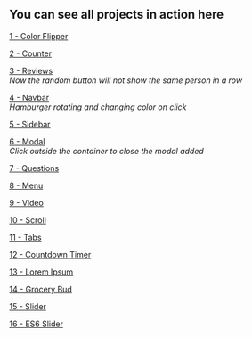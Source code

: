 ## You can see all projects in action here

[1 - Color Flipper](https://mutheus.github.io/javascript-basic-projects/1-color-flipper)  

[2 - Counter](https://mutheus.github.io/javascript-basic-projects/2-counter)  

[3 - Reviews](https://mutheus.github.io/javascript-basic-projects/3-reviews)  
*Now the random button will not show the same person in a row*  

[4 - Navbar](https://mutheus.github.io/javascript-basic-projects/4-navbar)  
*Hamburger rotating and changing color on click*  

[5 - Sidebar](https://mutheus.github.io/javascript-basic-projects/5-sidebar)  

[6 - Modal](https://mutheus.github.io/javascript-basic-projects/6-modal)  
*Click outside the container to close the modal added*  

[7 - Questions](https://mutheus.github.io/javascript-basic-projects/7-questions)  

[8 - Menu](https://mutheus.github.io/javascript-basic-projects/8-menu)  

[9 - Video](https://mutheus.github.io/javascript-basic-projects/9-video)   

[10 - Scroll](https://mutheus.github.io/javascript-basic-projects/10-scroll)   

[11 - Tabs](https://mutheus.github.io/javascript-basic-projects/11-tabs)   

[12 - Countdown Timer](https://mutheus.github.io/javascript-basic-projects/12-countdown-timer)   

[13 - Lorem Ipsum](https://mutheus.github.io/javascript-basic-projects/13-lorem-ipsum)   

[14 - Grocery Bud](https://mutheus.github.io/javascript-basic-projects/14-grocery-bud)   

[15 - Slider](https://mutheus.github.io/javascript-basic-projects/15-slider)   

[16 - ES6 Slider](https://mutheus.github.io/javascript-basic-projects/16-es6-slider)   
